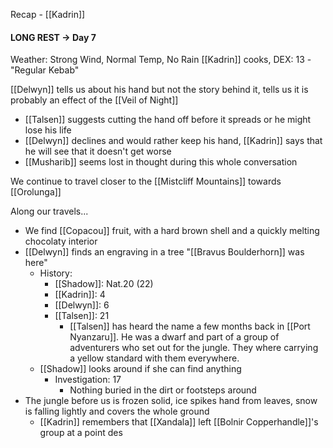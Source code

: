 Recap - [[Kadrin]]

#### LONG REST -> Day 7
Weather: Strong Wind, Normal Temp, No Rain
[[Kadrin]] cooks, DEX: 13 - "Regular Kebab"

[[Delwyn]] tells us about his hand but not the story behind it, tells us it is probably an effect of the [[Veil of Night]]
- [[Talsen]] suggests cutting the hand off before it spreads or he might lose his life
- [[Delwyn]] declines and would rather keep his hand, [[Kadrin]] says that he will see that it doesn't get worse
- [[Musharib]] seems lost in thought during this whole conversation

We continue to travel closer to the [[Mistcliff Mountains]] towards [[Orolunga]]

Along our travels...
- We find [[Copacou]] fruit, with a hard brown shell and a quickly melting chocolaty interior
- [[Delwyn]] finds an engraving in a tree "[[Bravus Boulderhorn]] was here"
	- History:
		- [[Shadow]]: Nat.20 (22)
		- [[Kadrin]]: 4
		- [[Delwyn]]: 6
		- [[Talsen]]: 21
			- [[Talsen]] has heard the name a few months back in [[Port Nyanzaru]]. He was a dwarf and part of a group of adventurers who set out for the jungle. They where carrying a yellow standard with them everywhere.
	- [[Shadow]] looks around if she can find anything
		- Investigation: 17
			- Nothing buried in the dirt or footsteps around
- The jungle before us is frozen solid, ice spikes hand from leaves, snow is falling lightly and covers the whole ground
	- [[Kadrin]] remembers that [[Xandala]] left [[Bolnir Copperhandle]]'s group at a point des